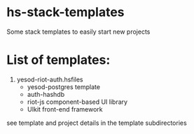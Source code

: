 # hs-stack-templates
Some stack templates to easily start new projects

# List of templates:
1. yesod-riot-auth.hsfiles
   - yesod-postgres template
   - auth-hashdb
   - riot-js component-based UI library
   - UIkit front-end framework

see template and project details in the template subdirectories
